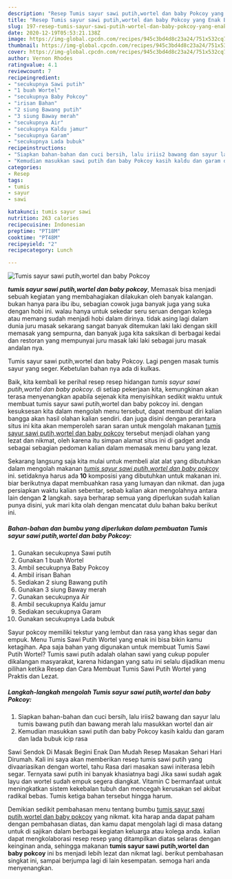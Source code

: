 ```yaml
---
description: "Resep Tumis sayur sawi putih,wortel dan baby Pokcoy yang Enak Banget"
title: "Resep Tumis sayur sawi putih,wortel dan baby Pokcoy yang Enak Banget"
slug: 197-resep-tumis-sayur-sawi-putih-wortel-dan-baby-pokcoy-yang-enak-banget
date: 2020-12-19T05:53:21.138Z
image: https://img-global.cpcdn.com/recipes/945c3bd4d8c23a24/751x532cq70/tumis-sayur-sawi-putihwortel-dan-baby-pokcoy-foto-resep-utama.jpg
thumbnail: https://img-global.cpcdn.com/recipes/945c3bd4d8c23a24/751x532cq70/tumis-sayur-sawi-putihwortel-dan-baby-pokcoy-foto-resep-utama.jpg
cover: https://img-global.cpcdn.com/recipes/945c3bd4d8c23a24/751x532cq70/tumis-sayur-sawi-putihwortel-dan-baby-pokcoy-foto-resep-utama.jpg
author: Vernon Rhodes
ratingvalue: 4.1
reviewcount: 7
recipeingredient:
- "secukupnya Sawi putih"
- "1 buah Wortel"
- "secukupnya Baby Pokcoy"
- "irisan Bahan"
- "2 siung Bawang putih"
- "3 siung Baway merah"
- "secukupnya Air"
- "secukupnya Kaldu jamur"
- "secukupnya Garam"
- "secukupnya Lada bubuk"
recipeinstructions:
- "Siapkan bahan-bahan dan cuci bersih, lalu iriis2 bawang dan sayur lalu tumis bawang putih dan bawang merah lalu masukkan wortel dan air"
- "Kemudian masukkan sawi putih dan baby Pokcoy kasih kaldu dan garam dan lada bubuk icip rasa"
categories:
- Resep
tags:
- tumis
- sayur
- sawi

katakunci: tumis sayur sawi 
nutrition: 263 calories
recipecuisine: Indonesian
preptime: "PT18M"
cooktime: "PT48M"
recipeyield: "2"
recipecategory: Lunch

---
```



![Tumis sayur sawi putih,wortel dan baby Pokcoy](https://img-global.cpcdn.com/recipes/945c3bd4d8c23a24/751x532cq70/tumis-sayur-sawi-putihwortel-dan-baby-pokcoy-foto-resep-utama.jpg)

<b><i>tumis sayur sawi putih,wortel dan baby pokcoy</i></b>, Memasak bisa menjadi sebuah kegiatan yang membahagiakan dilakukan oleh banyak kalangan. bukan hanya para ibu ibu, sebagian cowok juga banyak juga yang suka dengan hobi ini. walau hanya untuk sekedar seru seruan dengan kolega atau memang sudah menjadi hobi dalam dirinya. tidak asing lagi dalam dunia juru masak sekarang sangat banyak ditemukan laki laki dengan skill memasak yang sempurna, dan banyak juga kita saksikan di berbagai kedai dan restoran yang mempunyai juru masak laki laki sebagai juru masak andalan nya.

Tumis sayur sawi putih,wortel dan baby Pokcoy. Lagi pengen masak tumis sayur yang seger. Kebetulan bahan nya ada di kulkas.

Baik, kita kembali ke perihal resep resep hidangan <i>tumis sayur sawi putih,wortel dan baby pokcoy</i>. di setiap pekerjaan kita, kemungkinan akan terasa menyenangkan apabila sejenak kita menyisihkan sedikit waktu untuk membuat tumis sayur sawi putih,wortel dan baby pokcoy ini. dengan kesuksesan kita dalam mengolah menu tersebut, dapat membuat diri kalian bangga akan hasil olahan kalian sendiri. dan juga disini dengan perantara situs ini kita akan memperoleh saran saran untuk mengolah makanan <u>tumis sayur sawi putih,wortel dan baby pokcoy</u> tersebut menjadi olahan yang lezat dan nikmat, oleh karena itu simpan alamat situs ini di gadget anda sebagai sebagian pedoman kalian dalam memasak menu baru yang lezat.


Sekarang langsung saja kita mulai untuk membeli alat alat yang dibutuhkan dalam mengolah makanan <u><i>tumis sayur sawi putih,wortel dan baby pokcoy</i></u> ini. setidaknya harus ada <b>10</b> komposisi yang dibutuhkan untuk makanan ini. biar berikutnya dapat membuahkan rasa yang lumayan dan nikmat. dan juga persiapkan waktu kalian sebentar, sebab kalian akan mengolahnya antara lain dengan <b>2</b> langkah. saya berharap semua yang diperlukan sudah kalian punya disini, yuk mari kita olah dengan mencatat dulu bahan baku berikut ini.

<!--inarticleads1-->

##### Bahan-bahan dan bumbu yang diperlukan dalam pembuatan Tumis sayur sawi putih,wortel dan baby Pokcoy:

1. Gunakan secukupnya Sawi putih
1. Gunakan 1 buah Wortel
1. Ambil secukupnya Baby Pokcoy
1. Ambil irisan Bahan
1. Sediakan 2 siung Bawang putih
1. Gunakan 3 siung Baway merah
1. Gunakan secukupnya Air
1. Ambil secukupnya Kaldu jamur
1. Sediakan secukupnya Garam
1. Gunakan secukupnya Lada bubuk


Sayur pokcoy memiliki tekstur yang lembut dan rasa yang khas segar dan empuk. Menu Tumis Sawi Putih Wortel yang enak ini bisa bikin kamu ketagihan. Apa saja bahan yang digunakan untuk membuat Tumis Sawi Putih Wortel? Tumis sawi putih adalah olahan sawi yang cukup populer dikalangan masyarakat, karena hidangan yang satu ini selalu dijadikan menu pilihan ketika Resep dan Cara Membuat Tumis Sawi Putih Wortel yang Praktis dan Lezat. 

<!--inarticleads2-->

##### Langkah-langkah mengolah Tumis sayur sawi putih,wortel dan baby Pokcoy:

1. Siapkan bahan-bahan dan cuci bersih, lalu iriis2 bawang dan sayur lalu tumis bawang putih dan bawang merah lalu masukkan wortel dan air
1. Kemudian masukkan sawi putih dan baby Pokcoy kasih kaldu dan garam dan lada bubuk icip rasa


Sawi Sendok Di Masak Begini Enak Dan Mudah Resep Masakan Sehari Hari Dirumah. Kali ini saya akan memberikan resep tumis sawi putih yang divaariasikan dengan wortel, tahu Rasa dari masakan sawi initerasa lebih segar. Ternyata sawi putih ini banyak khasiatnya bagi Jika sawi sudah agak layu dan wortel sudah empuk segera diangkat. Vitamin C bermanfaat untuk meningkatkan sistem kekebalan tubuh dan mencegah kerusakan sel akibat radikal bebas. Tumis ketiga bahan tersebut hingga harum. 

Demikian sedikit pembahasan menu tentang bumbu <u>tumis sayur sawi putih,wortel dan baby pokcoy</u> yang nikmat. kita harap anda dapat paham dengan pembahasan diatas, dan kamu dapat mengolah lagi di masa datang untuk di sajikan dalam berbagai kegiatan keluarga atau kolega anda. kalian dapat mengkolaborasi resep resep yang ditampilkan diatas selaras dengan keinginan anda, sehingga makanan <b>tumis sayur sawi putih,wortel dan baby pokcoy</b> ini bs menjadi lebih lezat dan nikmat lagi. berikut pembahasan singkat ini, sampai berjumpa lagi di lain kesempatan. semoga hari anda menyenangkan.
